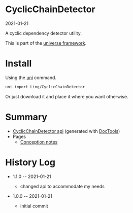 CyclicChainDetector
===========
2021-01-21



A cyclic dependency detector utility.


This is part of the [universe framework](https://github.com/karayabin/universe-snapshot).


Install
==========
Using the [uni](https://github.com/lingtalfi/universe-naive-importer) command.
```bash
uni import Ling/CyclicChainDetector
```

Or just download it and place it where you want otherwise.






Summary
===========
- [CyclicChainDetector api](https://github.com/lingtalfi/CyclicChainDetector/blob/master/doc/api/Ling/CyclicChainDetector.md) (generated with [DocTools](https://github.com/lingtalfi/DocTools))
- Pages
    - [Conception notes](https://github.com/lingtalfi/CyclicChainDetector/blob/master/doc/pages/conception-notes.md)






History Log
=============

- 1.1.0 -- 2021-01-21

    - changed api to accommodate my needs
  
- 1.0.0 -- 2021-01-21

    - initial commit